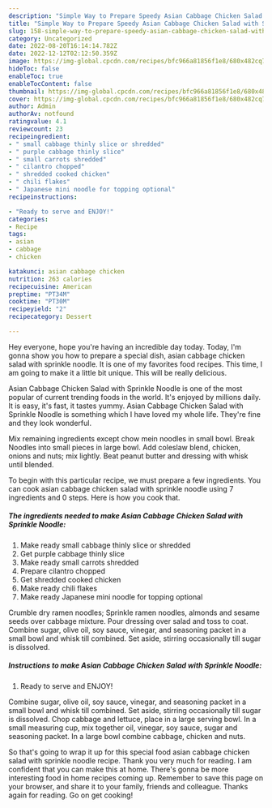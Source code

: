 ```yaml
---
description: "Simple Way to Prepare Speedy Asian Cabbage Chicken Salad with Sprinkle Noodle"
title: "Simple Way to Prepare Speedy Asian Cabbage Chicken Salad with Sprinkle Noodle"
slug: 158-simple-way-to-prepare-speedy-asian-cabbage-chicken-salad-with-sprinkle-noodle
category: Uncategorized
date: 2022-08-20T16:14:14.782Z
date: 2022-12-12T02:12:50.359Z
image: https://img-global.cpcdn.com/recipes/bfc966a81856f1e8/680x482cq70/asian-cabbage-chicken-salad-with-sprinkle-noodle-recipe-main-photo.jpg
hideToc: false
enableToc: true
enableTocContent: false
thumbnail: https://img-global.cpcdn.com/recipes/bfc966a81856f1e8/680x482cq70/asian-cabbage-chicken-salad-with-sprinkle-noodle-recipe-main-photo.jpg
cover: https://img-global.cpcdn.com/recipes/bfc966a81856f1e8/680x482cq70/asian-cabbage-chicken-salad-with-sprinkle-noodle-recipe-main-photo.jpg
author: Admin
authorAv: notfound
ratingvalue: 4.1
reviewcount: 23
recipeingredient:
- " small cabbage thinly slice or shredded"
- " purple cabbage thinly slice"
- " small carrots shredded"
- " cilantro chopped"
- " shredded cooked chicken"
- " chili flakes"
- " Japanese mini noodle for topping optional"
recipeinstructions:

- "Ready to serve and ENJOY!"
categories:
- Recipe
tags:
- asian
- cabbage
- chicken

katakunci: asian cabbage chicken 
nutrition: 263 calories
recipecuisine: American
preptime: "PT34M"
cooktime: "PT30M"
recipeyield: "2"
recipecategory: Dessert

---
```



Hey everyone, hope you're having an incredible day today. Today, I'm gonna show you how to prepare a special dish, asian cabbage chicken salad with sprinkle noodle. It is one of my favorites food recipes. This time, I am going to make it a little bit unique. This will be really delicious.

Asian Cabbage Chicken Salad with Sprinkle Noodle is one of the most popular of current trending foods in the world. It's enjoyed by millions daily. It is easy, it's fast, it tastes yummy. Asian Cabbage Chicken Salad with Sprinkle Noodle is something which I have loved my whole life. They're fine and they look wonderful.

Mix remaining ingredients except chow mein noodles in small bowl. Break Noodles into small pieces in large bowl. Add coleslaw blend, chicken, onions and nuts; mix lightly. Beat peanut butter and dressing with whisk until blended.


To begin with this particular recipe, we must prepare a few ingredients. You can cook asian cabbage chicken salad with sprinkle noodle using 7 ingredients and 0 steps. Here is how you cook that.

<!--inarticleads1-->

##### The ingredients needed to make Asian Cabbage Chicken Salad with Sprinkle Noodle:

1. Make ready  small cabbage thinly slice or shredded
1. Get  purple cabbage thinly slice
1. Make ready  small carrots shredded
1. Prepare  cilantro chopped
1. Get  shredded cooked chicken
1. Make ready  chili flakes
1. Make ready  Japanese mini noodle for topping optional


Crumble dry ramen noodles; Sprinkle ramen noodles, almonds and sesame seeds over cabbage mixture. Pour dressing over salad and toss to coat. Combine sugar, olive oil, soy sauce, vinegar, and seasoning packet in a small bowl and whisk till combined. Set aside, stirring occasionally till sugar is dissolved. 

<!--inarticleads2-->

##### Instructions to make Asian Cabbage Chicken Salad with Sprinkle Noodle:


1. Ready to serve and ENJOY!

Combine sugar, olive oil, soy sauce, vinegar, and seasoning packet in a small bowl and whisk till combined. Set aside, stirring occasionally till sugar is dissolved. Chop cabbage and lettuce, place in a large serving bowl. In a small measuring cup, mix together oil, vinegar, soy sauce, sugar and seasoning packet. In a large bowl combine cabbage, chicken and nuts. 

So that's going to wrap it up for this special food asian cabbage chicken salad with sprinkle noodle recipe. Thank you very much for reading. I am confident that you can make this at home. There's gonna be more interesting food in home recipes coming up. Remember to save this page on your browser, and share it to your family, friends and colleague. Thanks again for reading. Go on get cooking!

